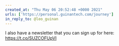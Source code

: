 ```yaml
---
created_at: "Thu May 06 20:52:48 +0000 2021"
urls: ['https://personal.guinantech.com/journey']
in_reply_to: @leo_guinan
---
```


I also have a newsletter that you can sign up for here: https://t.co/SUZCOFUpVI